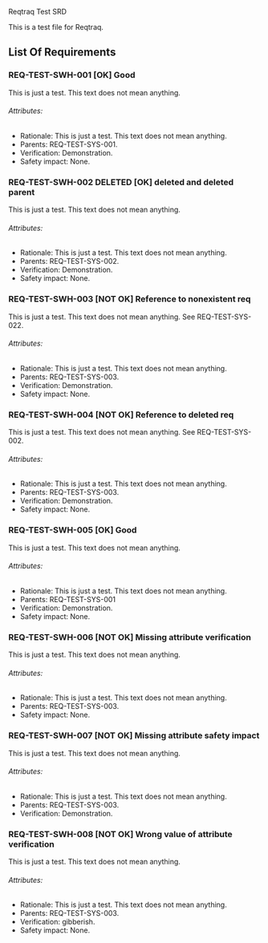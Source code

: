 Reqtraq Test SRD

This is a test file for Reqtraq.

## List Of Requirements

### REQ-TEST-SWH-001 [OK] Good

This is just a test. This text does not mean anything.

###### Attributes:
- Rationale: This is just a test. This text does not mean anything.
- Parents: REQ-TEST-SYS-001.
- Verification: Demonstration.
- Safety impact: None.

### REQ-TEST-SWH-002 DELETED [OK] deleted and deleted parent

This is just a test. This text does not mean anything.

###### Attributes:
- Rationale: This is just a test. This text does not mean anything.
- Parents: REQ-TEST-SYS-002.
- Verification: Demonstration.
- Safety impact: None.

### REQ-TEST-SWH-003 [NOT OK] Reference to nonexistent req

This is just a test. This text does not mean anything. See REQ-TEST-SYS-022.

###### Attributes:
- Rationale: This is just a test. This text does not mean anything.
- Parents: REQ-TEST-SYS-003.
- Verification: Demonstration.
- Safety impact: None.

### REQ-TEST-SWH-004 [NOT OK] Reference to deleted req

This is just a test. This text does not mean anything. See REQ-TEST-SYS-002.

###### Attributes:
- Rationale: This is just a test. This text does not mean anything.
- Parents: REQ-TEST-SYS-003.
- Verification: Demonstration.
- Safety impact: None.

### REQ-TEST-SWH-005 [OK] Good

This is just a test. This text does not mean anything.

###### Attributes:
- Rationale: This is just a test. This text does not mean anything.
- Parents: REQ-TEST-SYS-001
- Verification: Demonstration.
- Safety impact: None.

### REQ-TEST-SWH-006 [NOT OK] Missing attribute verification

This is just a test. This text does not mean anything.

###### Attributes:
- Rationale: This is just a test. This text does not mean anything.
- Parents: REQ-TEST-SYS-003.
- Safety impact: None.

### REQ-TEST-SWH-007 [NOT OK] Missing attribute safety impact

This is just a test. This text does not mean anything.

###### Attributes:
- Rationale: This is just a test. This text does not mean anything.
- Parents: REQ-TEST-SYS-003.
- Verification: Demonstration.

### REQ-TEST-SWH-008 [NOT OK] Wrong value of attribute verification

This is just a test. This text does not mean anything.

###### Attributes:
- Rationale: This is just a test. This text does not mean anything.
- Parents: REQ-TEST-SYS-003.
- Verification: gibberish.
- Safety impact: None.
